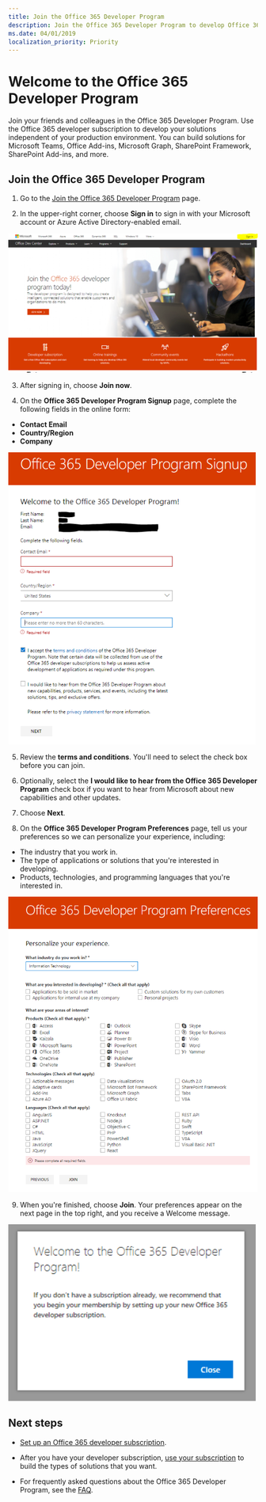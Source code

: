 ```yaml
---
title: Join the Office 365 Developer Program
description: Join the Office 365 Developer Program to develop Office 365 solutions independent of your production environment.
ms.date: 04/01/2019
localization_priority: Priority
---
```


# Welcome to the Office 365 Developer Program

Join your friends and colleagues in the Office 365 Developer Program. Use the Office 365 developer subscription to develop your solutions independent of your production environment. You can build solutions for Microsoft Teams, Office Add-ins, Microsoft Graph, SharePoint Framework, SharePoint Add-ins, and more.

## Join the Office 365 Developer Program

1. Go to the [Join the Office 365 Developer Program](https://developer.microsoft.com/office/dev-program) page. 

2. In the upper-right corner, choose **Sign in** to sign in with your Microsoft account or Azure Active Directory-enabled email. 

  <img alt="Join the Office 365 Developer Program Sign-in" src="images/0-sign-in-page.png" width="700">

3. After signing in, choose **Join now**.

4. On the **Office 365 Developer Program Signup** page, complete the following fields in the online form:

  - **Contact Email**
  - **Country/Region**
  - **Company**

  <img alt="Join the Office 365 Developer Program form" src="images/1-welcome-page.png" width="500">

5. Review the **terms and conditions**. You'll need to select the check box before you can join.

6. Optionally, select the **I would like to hear from the Office 365 Developer Program** check box if you want to hear from Microsoft about new capabilities and other updates. 

7. Choose **Next**.

8. On the **Office 365 Developer Program Preferences** page, tell us your preferences so we can personalize your experience, including:

  - The industry that you work in.
  - The type of applications or solutions that you're interested in developing.
  - Products, technologies, and programming languages that you're interested in.

  <img alt="Choose program preferences" src="images/2-preferences-page.png" width="600">

9. When you're finished, choose **Join**. Your preferences appear on the next page in the top right, and you receive a Welcome message.

  <img alt="Welcome message" src="images/3-welcome-popup.png" width="500">


## Next steps

- [Set up an Office 365 developer subscription](office-365-developer-program-get-started.md). 

- After you have your developer subscription, [use your subscription](build-office-365-solutions.md) to build the types of solutions that you want.

- For frequently asked questions about the Office 365 Developer Program, see the [FAQ](office-365-developer-program-faq.md). 
